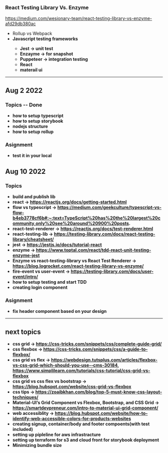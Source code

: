 ### React Testing Library Vs. Enzyme

https://medium.com/wesionary-team/react-testing-library-vs-enzyme-afd29db380ac

- Rollup vs Webpack
- <b> Javascript testing frameworks
  - Jest -> unit test
  - Enzayme -> for snapshot
  - Puppeteer -> integration testing
  - React
  - materail ui

---

## Aug 2 2022

### Topics -- Done

- how to setup typescript
- how to setup storybook
- nodejs structure
- how to setup rollup

### Asignment

- test it in your local

## Aug 10 2022

### Topics

- build and publish lib
- react -> https://reactjs.org/docs/getting-started.html
- flow vs typescript -> https://medium.com/geekculture/typescript-vs-flow-b4eb3778cf6b#:~:text=TypeScript%20has%20the%20largest%20community,only%20see%20around%20900%20posts.
- react-test-renderer -> https://reactjs.org/docs/test-renderer.html
- react-testing-lib -> https://testing-library.com/docs/react-testing-library/cheatsheet/
- jest -> https://jestjs.io/docs/tutorial-react
- enzyme -> https://www.toptal.com/react/tdd-react-unit-testing-enzyme-jest
- Enzyme vs react-testing-library vs React Test Renderer -> https://blog.logrocket.com/react-testing-library-vs-enzyme/
- fire-event vs user-event -> https://testing-library.com/docs/user-event/intro/
- how to setup testing and start TDD
- creating login component

### Asignment

- fix header component based on your design

---

## next topics

- css grid -> https://css-tricks.com/snippets/css/complete-guide-grid/
- css flexbox -> https://css-tricks.com/snippets/css/a-guide-to-flexbox/
- css grid vs flex -> https://webdesign.tutsplus.com/articles/flexbox-vs-css-grid-which-should-you-use--cms-30184, https://www.simplilearn.com/tutorials/css-tutorial/css-grid-vs-flexbox
- css grid vs css flex vs bootstrap -> https://blog.hubspot.com/website/css-grid-vs-flexbox
- css tips -> https://zoaibkhan.com/blog/top-5-must-know-css-layout-techniques/
- Material-UI’s Grid Component vs Flexbox, Bootstrap, and CSS Grid -> https://smartdevpreneur.com/intro-to-material-ui-grid-component/
- web accessiblity -> https://blog.hubspot.com/website/how-to-identify-web-accessible-colors-for-products-websites
- creating signup, container/body and footer compoents(with test included)
- setting up pipleline for aws infrastracture
- setting up terraform for s3 and cloud front for storybook deployment
- Minimizing bundle size
